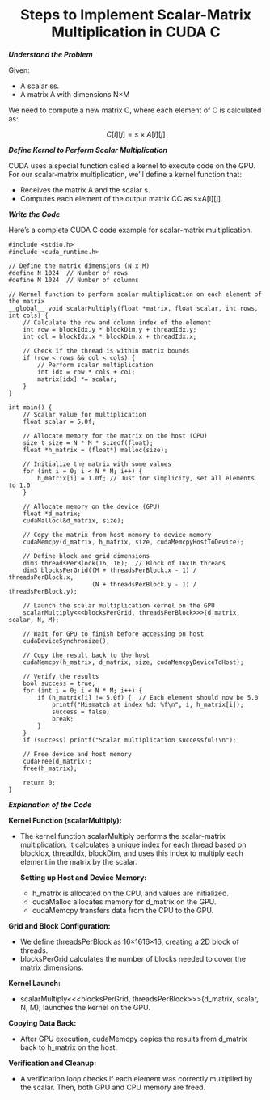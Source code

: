 <p align="center"> <h1 align="center">Steps to Implement Scalar-Matrix Multiplication in CUDA C</h1> </p>

***Understand the Problem***

Given:

- A scalar ss.
- A matrix A with dimensions N×M

We need to compute a new matrix C, where each element of C is calculated as:
```math
C[i][j]=s×A[i][j]
```

***Define Kernel to Perform Scalar Multiplication***

CUDA uses a special function called a kernel to execute code on the GPU. For our scalar-matrix multiplication, we’ll define a kernel function that:

- Receives the matrix A and the scalar s.
- Computes each element of the output matrix CC as s×A[i][j].


***Write the Code***

Here’s a complete CUDA C code example for scalar-matrix multiplication.

```
#include <stdio.h>
#include <cuda_runtime.h>

// Define the matrix dimensions (N x M)
#define N 1024  // Number of rows
#define M 1024  // Number of columns

// Kernel function to perform scalar multiplication on each element of the matrix
__global__ void scalarMultiply(float *matrix, float scalar, int rows, int cols) {
    // Calculate the row and column index of the element
    int row = blockIdx.y * blockDim.y + threadIdx.y;
    int col = blockIdx.x * blockDim.x + threadIdx.x;

    // Check if the thread is within matrix bounds
    if (row < rows && col < cols) {
        // Perform scalar multiplication
        int idx = row * cols + col;
        matrix[idx] *= scalar;
    }
}

int main() {
    // Scalar value for multiplication
    float scalar = 5.0f;

    // Allocate memory for the matrix on the host (CPU)
    size_t size = N * M * sizeof(float);
    float *h_matrix = (float*) malloc(size);

    // Initialize the matrix with some values
    for (int i = 0; i < N * M; i++) {
        h_matrix[i] = 1.0f; // Just for simplicity, set all elements to 1.0
    }

    // Allocate memory on the device (GPU)
    float *d_matrix;
    cudaMalloc(&d_matrix, size);

    // Copy the matrix from host memory to device memory
    cudaMemcpy(d_matrix, h_matrix, size, cudaMemcpyHostToDevice);

    // Define block and grid dimensions
    dim3 threadsPerBlock(16, 16);  // Block of 16x16 threads
    dim3 blocksPerGrid((M + threadsPerBlock.x - 1) / threadsPerBlock.x, 
                       (N + threadsPerBlock.y - 1) / threadsPerBlock.y);

    // Launch the scalar multiplication kernel on the GPU
    scalarMultiply<<<blocksPerGrid, threadsPerBlock>>>(d_matrix, scalar, N, M);

    // Wait for GPU to finish before accessing on host
    cudaDeviceSynchronize();

    // Copy the result back to the host
    cudaMemcpy(h_matrix, d_matrix, size, cudaMemcpyDeviceToHost);

    // Verify the results
    bool success = true;
    for (int i = 0; i < N * M; i++) {
        if (h_matrix[i] != 5.0f) {  // Each element should now be 5.0
            printf("Mismatch at index %d: %f\n", i, h_matrix[i]);
            success = false;
            break;
        }
    }
    if (success) printf("Scalar multiplication successful!\n");

    // Free device and host memory
    cudaFree(d_matrix);
    free(h_matrix);

    return 0;
}
```

***Explanation of the Code***

 **Kernel Function (scalarMultiply):**
- The kernel function scalarMultiply performs the scalar-matrix multiplication. It calculates a unique index for each thread based on blockIdx, threadIdx, blockDim, and uses this index to multiply each element in the matrix by the scalar.

   **Setting up Host and Device Memory:**
  - h_matrix is allocated on the CPU, and values are initialized.
  - cudaMalloc allocates memory for d_matrix on the GPU.
  - cudaMemcpy transfers data from the CPU to the GPU.

**Grid and Block Configuration:**
  - We define threadsPerBlock as 16×1616×16, creating a 2D block of threads.
- blocksPerGrid calculates the number of blocks needed to cover the matrix dimensions.

**Kernel Launch:**
- scalarMultiply<<<blocksPerGrid, threadsPerBlock>>>(d_matrix, scalar, N, M); launches the kernel on the GPU.

**Copying Data Back:**
- After GPU execution, cudaMemcpy copies the results from d_matrix back to h_matrix on the host.

 **Verification and Cleanup:**
- A verification loop checks if each element was correctly multiplied by the scalar. Then, both GPU and CPU memory are freed.
